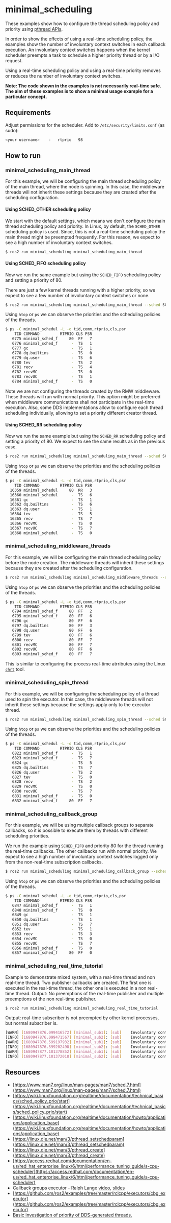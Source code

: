 # minimal_scheduling

These examples show how to configure the thread scheduling policy and priority using
[pthread APIs](https://linux.die.net/man/7/pthreads).

In order to show the effects of using a real-time scheduling policy, the examples show
the number of involuntary context switches in each callback execution. An involuntary context 
switches happens when the kernel scheduler preempts a task to schedule a higher priority thread
or by a I/O request.

Using a real-time scheduling policy and using a real-time priority removes or reduces the
number of involuntary context switches.

**Note: The code shown in the examples is not necessarily real-time safe. The aim of these
examples is to show a minimal usage example for a particular concept.**

## Requirements 

Adjust permissions for the scheduler. Add to `/etc/security/limits.conf` (as sudo):

```bash
<your username>    -   rtprio   98
```

## How to run

### minimal_scheduling_main_thread

For this example, we will be configuring the main thread scheduling policy of the main thread,
where the node is spinning. In this case, the middleware threads will not inherit these settings
because they are created after the scheduling configuration.

#### Using SCHED_OTHER scheduling policy

We start with the default settings, which means we don't configure the main thread scheduling
policy and priority. In Linux, by default, the `SCHED_OTHER` scheduling policy is used. Since,
this is not a real-time scheduling policy the main thread might be preempted frequently. For this 
reason, we expect to see a high number of involuntary context switches.

```bash
$ ros2 run minimal_scheduling minimal_scheduling_main_thread
```

<script id="asciicast-gxZvQuyvNZQR1Y75nFUCq7GQ8" src="https://asciinema.org/a/gxZvQuyvNZQR1Y75nFUCq7GQ8.js" async></script>

#### Using SCHED_FIFO scheduling policy

Now we run the same example but using the `SCHED_FIFO` scheduling policy and setting a priority
of 80.

There are just a few kernel threads running with a higher priority, so we expect to see a few
number of involuntary context switches or none.

```bash
$ ros2 run minimal_scheduling minimal_scheduling_main_thread --sched SCHED_FIFO --priority 80
```

Using `htop` or `ps` we can observe the priorities and the scheduling policies of the threads.

```bash
$ ps -C minimal_schedul -L -o tid,comm,rtprio,cls,psr
    TID COMMAND         RTPRIO CLS PSR
   6775 minimal_sched_f     80  FF   7
   6776 minimal_sched_f      -  TS   1
   6777 gc                   -  TS   1
   6778 dq.builtins          -  TS   0
   6779 dq.user              -  TS   6
   6780 tev                  -  TS   2
   6781 recv                 -  TS   4
   6782 recvMC               -  TS   0
   6783 recvUC               -  TS   1
   6784 minimal_sched_f      -  TS   0
```

Note we are not configuring the threads created by the RMW middleware. These threads will run
with normal priority. This option might be preferred when middleware communications shall not
participate in the real-time execution. Also, some DDS implementations allow to configure
each thread scheduling individually, allowing to set a priority different creator thread.

<script id="asciicast-XzlFpNwZKw0hea9vhfKFCMgj4" src="https://asciinema.org/a/XzlFpNwZKw0hea9vhfKFCMgj4.js" async></script>

#### Using SCHED_RR scheduling policy

Now we run the same example but using the `SCHED_RR` scheduling policy and setting a priority
of 80. We expect to see the same results as in the previous case.

```bash
$ ros2 run minimal_scheduling minimal_scheduling_main_thread --sched SCHED_RR --priority 80
```

Using `htop` or `ps` we can observe the priorities and the scheduling policies of the threads.

```bash
$ ps -C minimal_schedul -L -o tid,comm,rtprio,cls,psr
    TID COMMAND         RTPRIO CLS PSR
  16359 minimal_schedul     80  RR   3
  16360 minimal_schedul      -  TS   6
  16361 gc                   -  TS   1
  16362 dq.builtins          -  TS   6
  16363 dq.user              -  TS   1
  16364 tev                  -  TS   5
  16365 recv                 -  TS   7
  16366 recvMC               -  TS   0
  16367 recvUC               -  TS   7
  16368 minimal_schedul      -  TS   0
```

<script id="asciicast-OOGN7OVgLkOE4b3ifTPdx6DWr" src="https://asciinema.org/a/OOGN7OVgLkOE4b3ifTPdx6DWr.js" async></script>

### minimal_scheduling_middleware_threads

For this example, we will be configuring the main thread scheduling policy before the node
creation. The middleware threads will inherit these settings because they are created after
the scheduling configuration.

```bash
$ ros2 run minimal_scheduling minimal_scheduling_middleware_threads --sched SCHED_FIFO --priority 80
```

Using `htop` or `ps` we can observe the priorities and the scheduling policies of the threads.

```bash
$ ps -C minimal_schedul -L -o tid,comm,rtprio,cls,psr
    TID COMMAND         RTPRIO CLS PSR
   6794 minimal_sched_f     80  FF   2
   6795 minimal_sched_f     80  FF   6
   6796 gc                  80  FF   6
   6797 dq.builtins         80  FF   3
   6798 dq.user             80  FF   6
   6799 tev                 80  FF   6
   6800 recv                80  FF   7
   6801 recvMC              80  FF   7
   6802 recvUC              80  FF   6
   6803 minimal_sched_f     80  FF   7
```

This is similar to configuring the process real-time atrributes using the Linux [`chrt`](https://www.man7.org/linux/man-pages/man1/chrt.1.html)
tool.

<script id="asciicast-WtoeazuOds4CCpBDA0Mfkg8Ly" src="https://asciinema.org/a/WtoeazuOds4CCpBDA0Mfkg8Ly.js" async></script>

### minimal_scheduling_spin_thread

For this example, we will be configuring the scheduling policy of a thread used to spin the
executor. In this case, the middleware threads will not inherit these settings because
the settings apply only to the executor thread.

```bash
$ ros2 run minimal_scheduling minimal_scheduling_spin_thread --sched SCHED_FIFO --priority 80
```

Using `htop` or `ps` we can observe the priorities and the scheduling policies of the threads.

```bash
$ ps -C minimal_schedul -L -o tid,comm,rtprio,cls,psr
    TID COMMAND         RTPRIO CLS PSR
   6822 minimal_sched_f      -  TS   1
   6823 minimal_sched_f      -  TS   7
   6824 gc                   -  TS   5
   6825 dq.builtins          -  TS   7
   6826 dq.user              -  TS   2
   6827 tev                  -  TS   0
   6828 recv                 -  TS   2
   6829 recvMC               -  TS   0
   6830 recvUC               -  TS   7
   6831 minimal_sched_f      -  TS   0
   6832 minimal_sched_f     80  FF   7
```

<script id="asciicast-nLpeLDCmtwT5JqH9QYvVPGVXT" src="https://asciinema.org/a/nLpeLDCmtwT5JqH9QYvVPGVXT.js" async></script>

### minimal_scheduling_callback_group

For this example, we will be using multiple callback groups to separate callbacks, so it is
possible to execute them by threads with different scheduling priorities.

We run the example using `SCHED_FIFO` and priority 80 for the thread running the real-time
callbacks. The other callbacks run with normal priority. We expect to see a high number of
involuntary context switches logged only from the non-real-time subscription callbacks.

```bash
$ ros2 run minimal_scheduling minimal_scheduling_callback_group --sched SCHED_FIFO --priority 80
```

Using `htop` or `ps` we can observe the priorities and the scheduling policies of the threads.

```bash
$ ps -C minimal_schedul -L -o tid,comm,rtprio,cls,psr
    TID COMMAND         RTPRIO CLS PSR
   6847 minimal_sched_f      -  TS   1
   6848 minimal_sched_f      -  TS   0
   6849 gc                   -  TS   1
   6850 dq.builtins          -  TS   1
   6851 dq.user              -  TS   7
   6852 tev                  -  TS   1
   6853 recv                 -  TS   3
   6854 recvMC               -  TS   0
   6855 recvUC               -  TS   7
   6856 minimal_sched_f      -  TS   0
   6857 minimal_sched_f     80  FF   0
```

<script id="asciicast-FncZQ5gSgp6sNIxHj4weDra3n" src="https://asciinema.org/a/FncZQ5gSgp6sNIxHj4weDra3n.js" async></script>


### minimal_scheduling_real_time_tutorial

Example to demonstrate mixed system, with a real-time thread and non real-time thread. Two publisher callbacks are created. The first one is executed in the real-time thread, the other one is executed in a non real-time thread. Output: No preemptions of the real-time publisher and multiple preemptions of the non real-time publisher. 

```bash
$ ros2 run minimal_scheduling minimal_scheduling_real_time_tutorial
```

Output: real-time subscriber is not preempted by other kernel processes, but normal subscriber is.
```bash
[WARN] [1680947876.099416572] [minimal_sub1]: [sub]    Involuntary context switches: '8'
[INFO] [1680947876.099471567] [minimal_sub2]: [sub]    Involuntary context switches: '0'
[WARN] [1680947876.599197932] [minimal_sub1]: [sub]    Involuntary context switches: '49'
[INFO] [1680947876.599202498] [minimal_sub2]: [sub]    Involuntary context switches: '0'
[WARN] [1680947877.101378852] [minimal_sub1]: [sub]    Involuntary context switches: '25'
[INFO] [1680947877.101372018] [minimal_sub2]: [sub]    Involuntary context switches: '0'
```

## Resources

- [https://www.man7.org/linux/man-pages/man7/sched.7.html](https://www.man7.org/linux/man-pages/man7/sched.7.html)
- [https://wiki.linuxfoundation.org/realtime/documentation/technical_basics/sched_policy_prio/start](https://wiki.linuxfoundation.org/realtime/documentation/technical_basics/sched_policy_prio/start)
- [https://wiki.linuxfoundation.org/realtime/documentation/howto/applications/application_base](https://wiki.linuxfoundation.org/realtime/documentation/howto/applications/application_base)
- [https://linux.die.net/man/3/pthread_setschedparam](https://linux.die.net/man/3/pthread_setschedparam)
- [https://linux.die.net/man/3/pthread_create](https://linux.die.net/man/3/pthread_create)
- [https://access.redhat.com/documentation/en-us/red_hat_enterprise_linux/6/html/performance_tuning_guide/s-cpu-scheduler](https://access.redhat.com/documentation/en-us/red_hat_enterprise_linux/6/html/performance_tuning_guide/s-cpu-scheduler)
- Callback groups executor - Ralph Lange [video](https://www.youtube.com/watch?v=5Sd5bvvZeb0), [slides](https://www.apex.ai/_files/ugd/984e93_f3791ae0711042a883bfc40f827d6268.pdf)
- [https://github.com/ros2/examples/tree/master/rclcpp/executors/cbg_executor](https://github.com/ros2/examples/tree/master/rclcpp/executors/cbg_executor)
- [Basic investigation of priority of DDS-generated threads.](https://discourse.ros.org/uploads/short-url/p2fAAbrKHkrSqZ9oJkZNwOOf2Hi.pdf)
